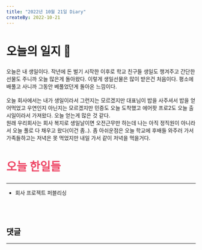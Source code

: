 ```yaml
---
title: "2022년 10월 21일 Diary"
createBy: 2022-10-21
---
```



##  <h2 style="font-size: 30px">오늘의 일지 🎪</h2>
오늘은 내 생일이다. 작년에 돈 벌기 시작한 이후로 학교 친구들 생일도 챙겨주고 간단한 선물도 주니까 오늘 많은게 돌아왔다. 이렇게 생일선물은 많이 받은건 처음이다. 평소에 배풀고 사니까 그동안 베풀었던게 돌아온 느낌이다.
<br>
<br>
오늘 회사에서는 내가 생일이라서 그런지는 모르겠지만 대표님이 밥을 사주셔서 밥을 얻어먹었고 우연인지 아닌지는 모르겠지만 민증도 오늘 도착했고 에어팟 프로2도 오늘 출시일이라서 가져왔다. 오늘 얻는게 많은 것 같다.
<br>
원래 우리회사는 회사 복지로 생일날이면 오전근무만 하는데 나는 아직 정직원이 아니라서 오늘 풀로 다 채우고 왔다(이건 좀..). 좀 아쉬운점은 오늘 학교에 후배들 와주러 가서 가족들하고는 저녁은 못 먹었지만 내일 가서 같이 저녁을 먹을거다.



## <h2 style="color: #ee4867; font-size: 30px">오늘 한일들</h2>
--- 
- 회사 프로젝트 퍼블리싱

<br>
<br>

## 댓글
---
<br>

<Comment />
